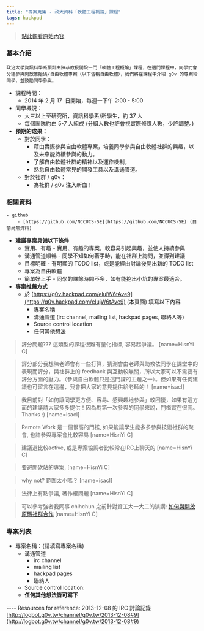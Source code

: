 ```yaml
---
title: "專案蒐集 - 政大資科「軟體工程概論」課程"
tags: hackpad
---
```


> [點此觀看原始內容](https://g0v.hackpad.tw/elujW6tAve9)


### 基本介紹

    政治大學資訊科學系預計由陳恭教授開設一門「軟體工程概論」課程，在這門課程中，同學們會分組參與開放原始碼/自由軟體專案（以下皆稱自由軟體），我們將在課程中介紹 g0v 的專案給同學，並鼓勵同學參與。

- 課程時間：
    - 2014 年 2 月 17  日開始，每週一下午 2:00 - 5:00
- 同學概況：
    - 大三以上至研究所，資訊科學系/所學生，約 37 人
    - 每個團隊約由 5-7 人組成 (分組人數也許會視實際修課人數，少許調整。)
- **預期的成果：**
    - 對於同學：
        - 藉由實際參與自由軟體專案，培養同學參與自由軟體社群的興趣，以及未來能持續參與的動力。
        - 了解自由軟體社群的精神以及運作機制。
        - 熟悉自由軟體常見的開發工具以及溝通管道。
    - 對於社群 / g0v：
        - 為社群 / g0v 注入新血！

### 相關資料

    - github
        - [https://github.com/NCCUCS-SE](https://github.com/NCCUCS-SE) (目前尚無資料)


- **建議專案具備以下條件**
    - 實用、有趣 \- 實用、有趣的專案，較容易引起興趣，並使人持續參與
    - 溝通管道順暢 \- 同學不知如何著手時，能在社群上詢問，並得到建議
    - 目標明確 \- 有明顯的 TODO list，或是能經由討論後開出新的 TODO list
    - 專案為自由軟體
    - 簡單好上手 \- 同學的課餘時間不多，如有能挖出小坑的專案最適合。
- **專案推薦方式**
    - 於 [https://g0v.hackpad.com/elujW6tAve9](https://g0v.hackpad.com/elujW6tAve9) (本頁面) 填寫以下內容
        - 專案名稱
        - 溝通管道 (irc channel, mailing list, hackpad pages, 聯絡人等)
        - Source control location
        - 任何其他想法
> 評分問題??? 這類型的課程很難有量化指標, 容易起爭議。
> [name=HisnYi C]

> 評分部分我想陳老師會有一些打算，猜測會由老師與助教依同學在課堂中的表現而評分，與社群上的 feedback 與互動較無關，所以大家可以不需要有評分方面的壓力。（參與自由軟體只是這門課的主題之一）。但如果有任何建議也可留言在這邊，我會把大家的意見提供給老師的！
> [name=isacl]

> 我目前對「如何讓同學更方便、容易、感興趣地參與」較困擾，如果有這方面的建議請大家多多提供！因為對第一次參與的同學來說，門檻實在很高。Thanks :)
> [name=isacl]

> Remote Work 是一個很高的門檻, 如果能讓學生能多多參與技術社群的聚會, 也許參與專案會比較容易
> [name=HisnYi C]


> 建議選比較active, 或是專案協調者比較常在IRC上聊天的
> [name=HisnYi C]

> 要避開砍站的專案,
> [name=HisnYi C]

> why not? 範圍太小嗎？
> [name=isacl]

> 法律上有點爭議, 著作權問題
> [name=HisnYi C]

> 可以參考強者我同事 chihchun 之前針對資工大一大二的演講: [如何與開放原碼社群合作](http://blog.nutsfactory.net/2011/07/18/work-with-open-source-project/)
> [name=HisnYi C]


### 專案列表

- 專案名稱：{請填寫專案名稱}
    - 溝通管道
        - irc channel
        - mailing list
        - hackpad pages
        - 聯絡人
    - Source control location:
    - **任何其他想法皆可寫下**


\-\-\-\-
Resources for reference:
2013-12-08 的 IRC 討論記錄 [http://logbot.g0v.tw/channel/g0v.tw/2013-12-08#9](http://logbot.g0v.tw/channel/g0v.tw/2013-12-08#9)


